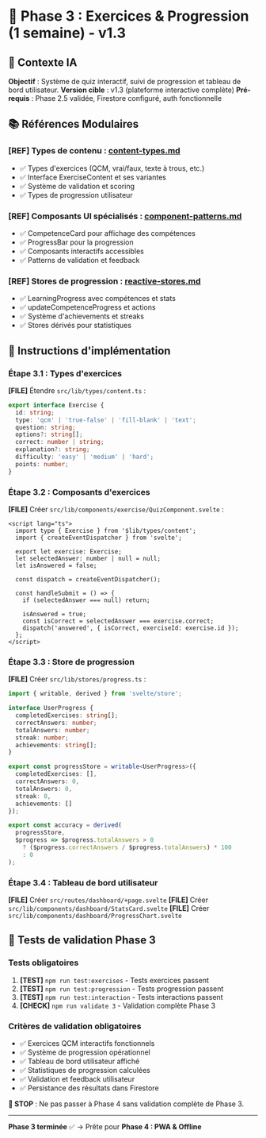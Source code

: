 # 🎯 Phase 3 : Exercices & Progression (1 semaine) - v1.3

## 🎯 Contexte IA
**Objectif** : Système de quiz interactif, suivi de progression et tableau de bord utilisateur.
**Version cible** : v1.3 (plateforme interactive complète)
**Pré-requis** : Phase 2.5 validée, Firestore configuré, auth fonctionnelle

## 📚 Références Modulaires

### **[REF]** Types de contenu : **[content-types.md](../references/data/content-types.md)**
- ✅ Types d'exercices (QCM, vrai/faux, texte à trous, etc.)
- ✅ Interface ExerciseContent et ses variantes
- ✅ Système de validation et scoring
- ✅ Types de progression utilisateur

### **[REF]** Composants UI spécialisés : **[component-patterns.md](../references/ui/component-patterns.md)**
- ✅ CompetenceCard pour affichage des compétences
- ✅ ProgressBar pour la progression
- ✅ Composants interactifs accessibles
- ✅ Patterns de validation et feedback

### **[REF]** Stores de progression : **[reactive-stores.md](../references/ui/reactive-stores.md)**
- ✅ LearningProgress avec compétences et stats
- ✅ updateCompetenceProgress et actions
- ✅ Système d'achievements et streaks
- ✅ Stores dérivés pour statistiques

## 🚀 Instructions d'implémentation

### Étape 3.1 : Types d'exercices
**[FILE]** Étendre `src/lib/types/content.ts` :
```typescript
export interface Exercise {
  id: string;
  type: 'qcm' | 'true-false' | 'fill-blank' | 'text';
  question: string;
  options?: string[];
  correct: number | string;
  explanation?: string;
  difficulty: 'easy' | 'medium' | 'hard';
  points: number;
}
```

### Étape 3.2 : Composants d'exercices
**[FILE]** Créer `src/lib/components/exercise/QuizComponent.svelte` :
```svelte
<script lang="ts">
  import type { Exercise } from '$lib/types/content';
  import { createEventDispatcher } from 'svelte';

  export let exercise: Exercise;
  let selectedAnswer: number | null = null;
  let isAnswered = false;

  const dispatch = createEventDispatcher();

  const handleSubmit = () => {
    if (selectedAnswer === null) return;
    
    isAnswered = true;
    const isCorrect = selectedAnswer === exercise.correct;
    dispatch('answered', { isCorrect, exerciseId: exercise.id });
  };
</script>
```

### Étape 3.3 : Store de progression
**[FILE]** Créer `src/lib/stores/progress.ts` :
```typescript
import { writable, derived } from 'svelte/store';

interface UserProgress {
  completedExercises: string[];
  correctAnswers: number;
  totalAnswers: number;
  streak: number;
  achievements: string[];
}

export const progressStore = writable<UserProgress>({
  completedExercises: [],
  correctAnswers: 0,
  totalAnswers: 0,
  streak: 0,
  achievements: []
});

export const accuracy = derived(
  progressStore,
  $progress => $progress.totalAnswers > 0 
    ? ($progress.correctAnswers / $progress.totalAnswers) * 100 
    : 0
);
```

### Étape 3.4 : Tableau de bord utilisateur
**[FILE]** Créer `src/routes/dashboard/+page.svelte`
**[FILE]** Créer `src/lib/components/dashboard/StatsCard.svelte`
**[FILE]** Créer `src/lib/components/dashboard/ProgressChart.svelte`

## 🧪 Tests de validation Phase 3

### Tests obligatoires
1. **[TEST]** `npm run test:exercises` - Tests exercices passent
2. **[TEST]** `npm run test:progression` - Tests progression passent
3. **[TEST]** `npm run test:interaction` - Tests interactions passent
4. **[CHECK]** `npm run validate 3` - Validation complète Phase 3

### Critères de validation obligatoires
- ✅ Exercices QCM interactifs fonctionnels
- ✅ Système de progression opérationnel
- ✅ Tableau de bord utilisateur affiché
- ✅ Statistiques de progression calculées
- ✅ Validation et feedback utilisateur
- ✅ Persistance des résultats dans Firestore

**🚫 STOP** : Ne pas passer à Phase 4 sans validation complète de Phase 3.

---

**Phase 3 terminée** ✅ → Prête pour **Phase 4 : PWA & Offline**
